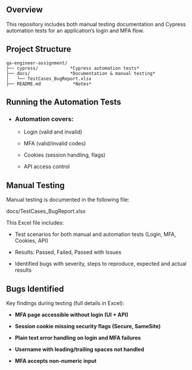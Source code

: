 ## Overview

This repository includes both manual testing documentation and Cypress automation tests for an application’s login and MFA flow.

## Project Structure

```
qa-engineer-assignment/
├── cypress/            *Cypress automation tests*
├── docs/               *Documentation & manual testing*
│   └── TestCases_BugReport.xlsx
├── README.md            *Notes*

```
## Running the Automation Tests

- ### Automation covers:

  - Login (valid and invalid)

  - MFA (valid/invalid codes)

  - Cookies (session handling, flags)

  - API access control


## Manual Testing

Manual testing is documented in the following file:

docs/TestCases_BugReport.xlsx

This Excel file includes:

- Test scenarios for both manual and automation tests (Login, MFA, Cookies, API)

- Results: Passed, Failed, Passed with Issues

- Identified bugs with severity, steps to reproduce, expected and actual results


## Bugs Identified


Key findings during testing (full details in Excel):

- **MFA page accessible without login (UI + API)**

- **Session cookie missing security flags (Secure, SameSite)**

- **Plain text error handling on login and MFA failures**

- **Username with leading/trailing spaces not handled**

- **MFA accepts non-numeric input**

